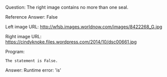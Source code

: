 Question: The right image contains no more than one seal.

Reference Answer: False

Left image URL: http://wfsb.images.worldnow.com/images/8422268_G.jpg

Right image URL: https://cindyknoke.files.wordpress.com/2014/10/dsc00661.jpg

Program:

```
The statement is False.
```
Answer: Runtime error: 'is'

